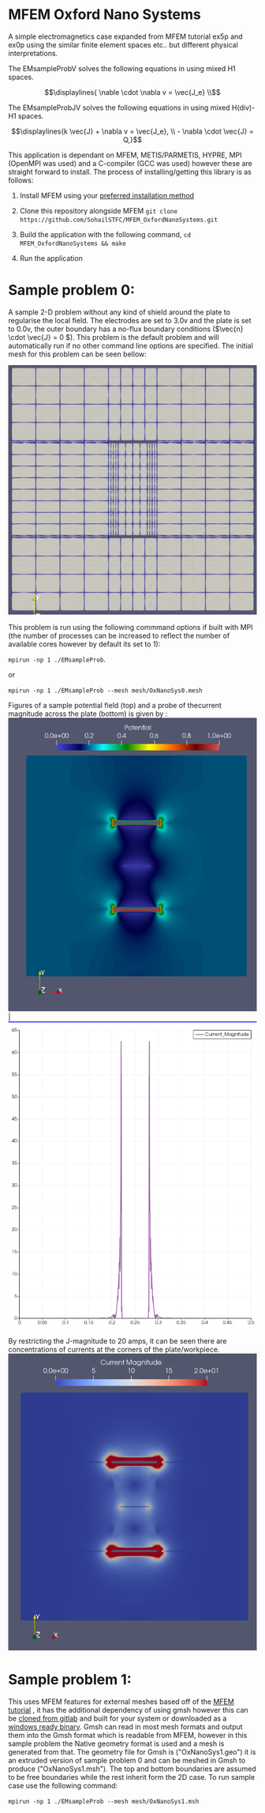 # MFEM Oxford Nano Systems
A simple electromagnetics case expanded from MFEM
tutorial ex5p and  ex0p using the similar finite element spaces
etc.. but different physical interpretations. 

 The EMsampleProbV solves the following equations in using mixed H1 spaces.
```math
\displaylines{ \nable \cdot \nabla v = \vec{J_e} \\
```

 The EMsampleProbJV solves the following equations in using mixed H(div)-H1 spaces.
```math
\displaylines{k \vec{J} + \nabla v = \vec{J_e}, \\
- \nabla \cdot \vec{J} = Q,}
```

This application is dependant on MFEM, METIS/PARMETIS, HYPRE, MPI (OpenMPI was used) and a 
C-compiler (GCC was used) however these are straight forward to install. The process of 
installing/getting this library is as follows:

1) Install MFEM using your [preferred installation method](https://mfem.org/building/)

2) Clone this repository alongside MFEM
  `git clone https://github.com/SohailSTFC/MFEM_OxfordNanoSystems.git`

3) Build the application with the following command,
  `cd MFEM_OxfordNanoSystems && make`

4) Run the application

# Sample problem 0:
A sample 2-D problem without any kind of shield around the plate to regularise the local field.
The electrodes are set to 3.0v and the plate is set to 0.0v, the outer boundary has a no-flux
boundary conditions ($\vec{n} \cdot \vec{J} = 0  $). This problem is the default problem and 
will automatically run if no other command line options are specified.
The initial mesh for this problem can be seen bellow:

![image0](Imgs/Sample0Mesh.PNG)

This problem is run using the following commmand options if built with MPI 
(the number of processes can be increased to reflect the number of available 
cores however by default its set to 1):

`mpirun -np 1 ./EMsampleProb`.

or

`mpirun -np 1 ./EMsampleProb --mesh mesh/OxNanoSys0.mesh`

Figures of a sample potential field (top) and a probe of thecurrent magnitude across the plate (bottom) is given by :
![image1](Imgs/Sample0Potential.PNG)  |  ![image2](Imgs/Sample0CurrentMagPlot.png)

By restricting the J-magnitude to 20 amps, it can be seen there are concentrations of currents at the corners
of the plate/workpiece.
![image3](Imgs/Sample0CurrentMagContour.PNG)

# Sample problem 1:
This uses MFEM features for external meshes based off of the [MFEM tutorial](https://mfem.org/tutorial/meshvis/) , it has the additional dependency
of using gmsh however this can be [cloned from gitlab](https://gitlab.onelab.info/gmsh/gmsh) and built for your system or downloaded as a [windows ready binary](https://gmsh.info/).
Gmsh can read in most mesh formats and output them into the Gmsh format which is readable from MFEM, however in this sample problem the Native geometry format is used and a mesh is generated from that. The geometry file for Gmsh is ("OxNanoSys1.geo") it is an extruded version of sample problem 0 and can be meshed in Gmsh to produce ("OxNanoSys1.msh"). The top and bottom boundaries are assumed to be free boundaries while the rest inherit form the 2D case. To run sample case use the following command:

`mpirun -np 1 ./EMsampleProb --mesh mesh/OxNanoSys1.msh`

